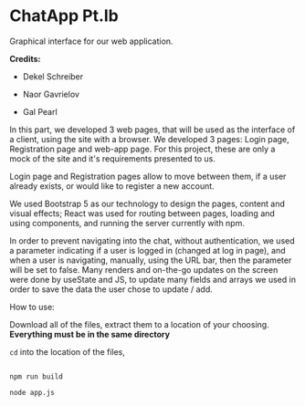 # ChatApp Pt.Ib

Graphical interface for our web application.


**Credits:**

- Dekel Schreiber

- Naor Gavrielov

- Gal Pearl

In this part, we developed 3 web pages, that will be used as the interface of a client, using the site with a browser.
We developed 3 pages: Login page, Registration page and web-app page.
For this project, these are only a mock of the site and it's requirements presented to us.

Login page and Registration pages allow to move between them, if a user already exists, or would like to register a new account.

We used Bootstrap 5 as our technology to design the pages, content and visual effects;
React was used for routing between pages, loading and using components,
and running the server currently with npm.

In order to prevent navigating into the chat, without authentication, we used a parameter indicating if a user is logged in (changed at log in page),
and when a user is navigating, manually, using the URL bar, then the parameter will be set to false.
Many renders and on-the-go updates on the screen were done by useState and JS, to update many fields and arrays we used in order
to save the data the user chose to update / add.

How to use:


Download all of the files, extract them to a location of your choosing.
**Everything must be in the same directory**

``` cd ``` into the location of the files, 

```cd server

npm run build

node app.js
